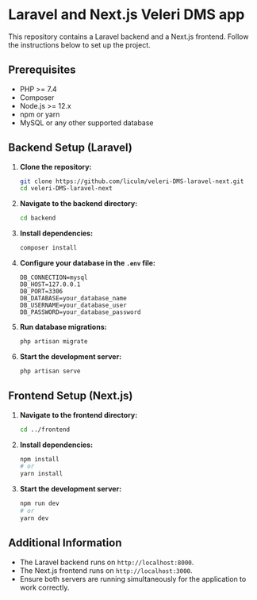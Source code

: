 # Laravel and Next.js Veleri DMS app

This repository contains a Laravel backend and a Next.js frontend. Follow the instructions below to set up the project.

## Prerequisites

- PHP >= 7.4
- Composer
- Node.js >= 12.x
- npm or yarn
- MySQL or any other supported database

## Backend Setup (Laravel)

1. **Clone the repository:**
    ```bash
    git clone https://github.com/liculm/veleri-DMS-laravel-next.git
    cd veleri-DMS-laravel-next
    ```

2. **Navigate to the backend directory:**
    ```bash
    cd backend
    ```

3. **Install dependencies:**
    ```bash
    composer install
    ```

4. **Configure your database in the `.env` file:**
    ```dotenv
    DB_CONNECTION=mysql
    DB_HOST=127.0.0.1
    DB_PORT=3306
    DB_DATABASE=your_database_name
    DB_USERNAME=your_database_user
    DB_PASSWORD=your_database_password
    ```

5. **Run database migrations:**
    ```bash
    php artisan migrate
    ```

6. **Start the development server:**
    ```bash
    php artisan serve
    ```

## Frontend Setup (Next.js)

1. **Navigate to the frontend directory:**
    ```bash
    cd ../frontend
    ```

2. **Install dependencies:**
    ```bash
    npm install
    # or
    yarn install
    ```

3. **Start the development server:**
    ```bash
    npm run dev
    # or
    yarn dev
    ```

## Additional Information

- The Laravel backend runs on `http://localhost:8000`.
- The Next.js frontend runs on `http://localhost:3000`.
- Ensure both servers are running simultaneously for the application to work correctly.
